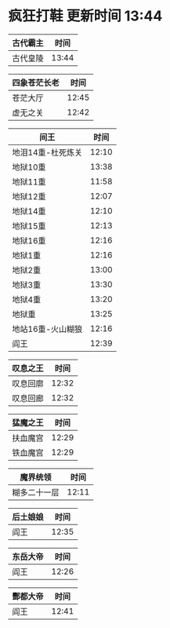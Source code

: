 # 疯狂打鞋 更新时间 13:44

| 古代霸主   | 时间    |
|--------|-------|
| 古代皇陵 | 13:44 |

| 四象苍茫长老   | 时间    |
|--------|-------|
| 苍茫大厅 | 12:45 |
| 虚无之关 | 12:42 |

| 间王   | 时间    |
|--------|-------|
| 地泪14重-杜死炼关 | 12:10 |
| 地狱10重 | 13:38 |
| 地狱11重 | 11:58 |
| 地狱12重 | 12:07 |
| 地狱14重 | 12:10 |
| 地狱15重 | 12:13 |
| 地狱16重 | 12:16 |
| 地狱1重 | 12:16 |
| 地狱2重 | 13:00 |
| 地狱3重 | 13:30 |
| 地狱4重 | 13:20 |
| 地狱重 | 13:25 |
| 地站16重-火山糊狼 | 12:16 |
| 阎王 | 12:39 |

| 叹息之王   | 时间    |
|--------|-------|
| 叹息回廓 | 12:32 |
| 叹息回廊 | 12:32 |

| 猛魔之王   | 时间    |
|--------|-------|
| 扶血魔宫 | 12:29 |
| 铁血魔宫 | 12:29 |

| 魔界统领   | 时间    |
|--------|-------|
| 糊多二十一层 | 12:11 |

| 后土娘娘   | 时间    |
|--------|-------|
| 阎王 | 12:35 |

| 东岳大帝   | 时间    |
|--------|-------|
| 阎王 | 12:26 |

| 酆都大帝   | 时间    |
|--------|-------|
| 阎王 | 12:41 |